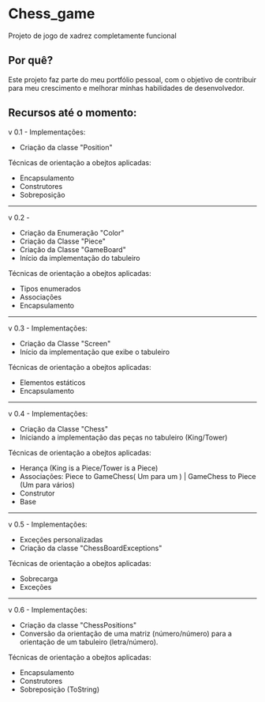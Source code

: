 # Chess_game
 Projeto de jogo de xadrez completamente funcional
 
 ## Por quê?
 Este projeto faz parte do meu portfólio pessoal, com o objetivo de contribuir para meu crescimento e melhorar minhas habilidades de desenvolvedor.
 
 ## Recursos até o momento:
 
 v 0.1 - Implementações: 
 
- Criação da classe "Position" 

Técnicas de orientação a obejtos aplicadas:

- Encapsulamento
- Construtores
- Sobreposição

---------------------------------------------------

v 0.2 -  

- Criação da Enumeração "Color"
- Criação da Classe "Piece"
- Criação da Classe "GameBoard"
- Início da implementação do tabuleiro

Técnicas de orientação a obejtos aplicadas:

- Tipos enumerados
- Associações
- Encapsulamento

---------------------------------------------------

v 0.3 - Implementações:

- Criação da Classe "Screen"
- Início da implementação que exibe o tabuleiro

Técnicas de orientação a obejtos aplicadas:

- Elementos estáticos
- Encapsulamento

---------------------------------------------------

v 0.4 - Implementações:

- Criação da Classe "Chess"
- Iniciando a implementação das peças no tabuleiro (King/Tower)

Técnicas de orientação a obejtos aplicadas:

- Herança (King is a Piece/Tower is a Piece)
- Associações: Piece to GameChess( Um para um ) | GameChess to Piece (Um para vários)
- Construtor
- Base

---------------------------------------------------

v 0.5 - Implementações:

- Exceções personalizadas
- Criação da classe "ChessBoardExceptions"

Técnicas de orientação a obejtos aplicadas:

- Sobrecarga 
- Exceções

---------------------------------------------------

v 0.6 - Implementações:

- Criação da classe "ChessPositions"
- Conversão da orientação de uma matriz (número/número) para a orientação de um tabuleiro (letra/número).

Técnicas de orientação a obejtos aplicadas:

- Encapsulamento 
- Construtores
- Sobreposição (ToString)